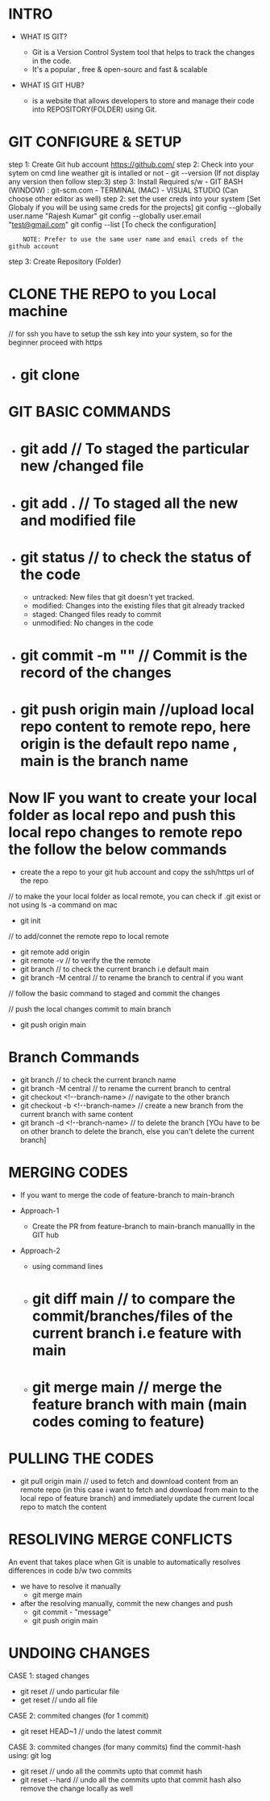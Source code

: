 # INTRO
- WHAT IS GIT?
    - Git is a Version Control System tool that helps to track the changes in the code.
    - It's a popular , free & open-sourc and fast & scalable

- WHAT IS GIT HUB?
    - is a website that allows developers to store and manage their code into REPOSITORY(FOLDER) using Git.

# GIT CONFIGURE & SETUP
step 1: Create Git hub account https://github.com/
step 2: Check into your sytem on cmd line weather git is intalled or not
        - git --version (If not display any version then follow step:3)
step 3: Install Required s/w
        - GIT BASH (WINDOW) : git-scm.com
        - TERMINAL (MAC)
        - VISUAL STUDIO (Can choose other editor as well)
step 2: set the user creds into your system [Set Globaly if you will be using same creds for the projects]
        git config --globally user.name "Rajesh Kumar"
        git config --globally user.email "test@gmail.com"
        git config --list [To check the configuration]

        NOTE: Prefer to use the same user name and email creds of the github account
step 3: Create Repository (Folder)

# CLONE THE REPO to you Local machine
// for ssh you have to setup the ssh key into your system, so for the beginner proceed with https
- # git clone <!--ssh url or https url of the repo -->

# GIT BASIC COMMANDS
- # git add <!-- File Name ---> // To staged the particular new /changed file

- # git add . // To staged all the new and modified file 

- # git status  // to check the status of the code
    - untracked: New files that git doesn't yet tracked.
    - modified: Changes into the existing files that git already tracked
    - staged:   Changed files ready to commit
    - unmodified: No changes in the code

- # git commit -m "<!-- meaningful commit message-->" // Commit is the record of the changes

- # git push origin main //upload local repo content to remote repo, here origin is the default repo name , main is the branch name

# Now IF you want to create your local folder as local repo and push this local repo changes to remote repo the follow the below commands
- create the a repo to your git hub account and copy the ssh/https url of the repo

// to make the your local folder as local remote, you can check if .git exist or not using ls -a command on mac 
- git init 

// to add/connet  the remote repo to local remote
- git remote add origin <!--repo ssh/https url -->
- git remote -v // to verify the the remote
- git branch // to check the current branch i.e default main
- git branch -M central // to rename the branch to central if you want

// follow the basic command to staged and commit the changes

// push the local changes commit to main branch
- git push origin main


# Branch Commands
- git branch // to check the current branch name
- git branch -M central // to rename the current branch to central 
- git checkout <!--branch-name> // navigate to the other branch
- git checkout -b <!--branch-name> // create a new branch from the current branch with same content
- git branch -d <!--branch-name> // to delete the branch [YOu have to be on other branch to delete the branch, else you can't delete the current branch]

# MERGING CODES
- If you want to merge the code of feature-branch to main-branch
- Approach-1
    - Create the PR from feature-branch to main-branch manuallly in the GIT hub

- Approach-2
    - using command lines
    - # git diff main //  to compare the commit/branches/files of the current branch i.e feature with main

    - # git merge main // merge the feature branch with main (main codes coming to feature)


# PULLING THE CODES 
- git pull origin main // used to fetch and download content from an remote repo {in this case i want to fetch and download from main to the local repo of feature branch} and immediately update the current local repo to match the content


# RESOLIVING MERGE CONFLICTS
An event that takes place when Git is unable to automatically resolves differences in code b/w two commits
- we have to resolve it manually
    - git merge main 
- after the resolving manually, commit the new changes and push
    - git commit - "message"
    - git push origin main

# UNDOING CHANGES
CASE 1: staged changes
- git reset <file-name> // undo particular file
- get reset // undo all file

CASE 2: commited changes (for 1 commit)
- git reset HEAD~1 // undo the latest commit

CASE 3: commited changes (for many commits)
find the commit-hash using: git log
- git reset <commit-hash> // undo all the commits upto that commit hash
- git reset --hard <commit-hash> // undo all the commits upto that commit hash also remove the change locally as well

